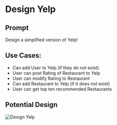 # Design Yelp

## Prompt

Design a simplified version of Yelp! 

## Use Cases:
* Can add User to Yelp (if they do not exist)
* User can post Rating of Restaurant to Yelp 
* User can modify Rating to Restaurant  
* Can add Restaurant to Yelp (if it does not exist)
* User can get top ten recommended Restaurants

## Potential Design 


![Design Yelp](https://res.cloudinary.com/outco-io/image/upload/v1537608852/Yelp%20Recommender.png)
